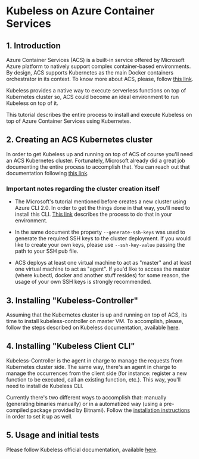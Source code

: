 # Kubeless on Azure Container Services

## 1. Introduction

Azure Container Services (ACS) is a built-in service offered by Microsoft Azure platform to natively support complex container-based environments. By design, ACS supports Kubernetes as the main Docker containers orchestrator in its context. To know more about ACS, please, follow [this link](https://docs.microsoft.com/en-us/azure/container-service/kubernetes/container-service-intro-kubernetes).

Kubeless provides a native way to execute serverless functions on top of Kubernetes cluster so, ACS could become an ideal environment to run Kubeless on top of it.

This tutorial describes the entire process to install and execute Kubeless on top of Azure Container Services using Kubernetes.

## 2. Creating an ACS Kubernetes cluster

In order to get Kubeless up and running on top of ACS of course you'll need an ACS Kubernetes cluster. Fortunately, Microsoft already did a great job documenting the entire process to accomplish that. You can reach out that documentation following [this link](https://docs.microsoft.com/en-us/azure/container-service/kubernetes/container-service-tutorial-kubernetes-deploy-cluster).

### Important notes regarding the cluster creation itself

* The Microsoft's tutorial mentioned before creates a new cluster using Azure CLI 2.0. In order to get the things done in that way, you'll need to install this CLI. [This link](https://docs.microsoft.com/en-us/cli/azure/install-azure-cli?view=azure-cli-latest) describes the process to do that in your environment.

* In the same document the property `--generate-ssh-keys` was used to generate the required SSH keys to the cluster deployment. If you would like to create your own keys, please use `--ssh-key-value` passing the path to your SSH pub file.

* ACS deploys at least one virtual machine to act as "master" and at least one virtual machine to act as "agent". If you'd like to access the master (where kubectl, docker and another stuff resides) for some reason, the usage of your own SSH keys is strongly recommended.

## 3. Installing "Kubeless-Controller"

Assuming that the Kubernetes cluster is up and running on top of ACS, its time to install kubeless-controller on master VM. To accomplish, please, follow the steps described on Kubeless documentation, available [here](/docs/quick-start#installation).

## 4. Installing "Kubeless Client CLI"

Kubeless-Controller is the agent in charge to manage the requests from Kubernetes cluster side. The same way, there's an agent in charge to manage the occurrences from the client side (for instance: register a new function to be executed, call an existing function, etc.). This way, you'll need to install de Kubeless CLI.

Currently there's two different ways to accomplish that: manually (generating binaries manually) or in a automatized way (using a pre-compiled package provided by Bitnami). Follow the [installation instructions](/docs/quick-start#installation) in order to set it up as well.

## 5. Usage and initial tests

Please follow Kubeless official documentation, available [here](/docs/quick-start#usage).
